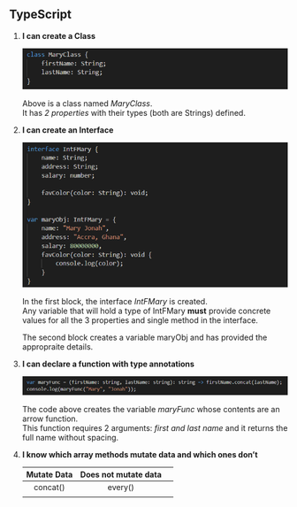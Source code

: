## TypeScript

1. **I can create a Class**
 
    ![create class in typescript](images/create_class.PNG)

    Above is a class named _MaryClass_.  
    It has _2 properties_ with their types (both are Strings) defined.  



2. **I can create an Interface**

    ![create interface in typescript](images/create_interface.PNG)  

    In the first block, the interface _IntFMary_ is created.  
    Any variable that will hold a type of IntFMary **must** provide concrete values for all the 3 properties and single method in the interface.  
    
    The second block creates a variable maryObj and has provided the appropraite details.  



3. **I can declare a function with type annotations**  

    ![declare function with type annotation](images/create_function_type_annotation.PNG)  

    The code above creates the variable _maryFunc_ whose contents are an arrow function.  
    This function requires 2 arguments: _first and last name_ and it returns the full name without spacing.



4. **I know which array methods mutate data and which ones don’t**

    | Mutate Data        | Does not mutate data  |   |
    | :---:    | :-:     | :-: |
    | concat() | every() |  |
    |          |         |  |

